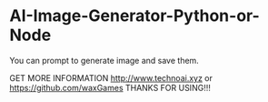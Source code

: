 # AI-Image-Generator-Python-or-Node
You can prompt to generate image and save them.

GET MORE INFORMATION http://www.technoai.xyz or https://github.com/waxGames
THANKS FOR USING!!!

